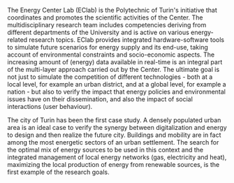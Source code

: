 The Energy Center Lab (EClab) is the Polytechnic of Turin's initiative that coordinates and promotes the scientific activities of the Center. The multidisciplinary research team includes competencies deriving from different departments of the University and is active on various energy-related research topics. EClab provides integrated hardware-software tools to simulate future scenarios for energy supply and its end-use, taking account of environmental constraints and socio-economic aspects. The increasing amount of (energy) data available in real-time is an integral part of the multi-layer approach carried out by the Center. The ultimate goal is not just to simulate the competition of different technologies - both at a local level, for example an urban district, and at a global level, for example a nation - but also to verify the impact that energy policies and environmental issues have on their dissemination, and also the impact of social interactions (user behaviour).

The city of Turin has been the first case study. A densely populated urban area is an ideal case to verify the synergy between digitalization and energy to design and then realize the future city. Buildings and mobility are in fact among the most energetic sectors of an urban settlement. The search for the optimal mix of energy sources to be used in this context and the integrated management of local energy networks (gas, electricity and heat), maximizing the local production of energy from renewable sources, is the first example of the research goals.
